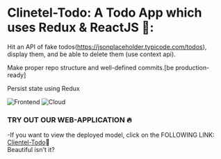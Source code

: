 
# Clinetel-Todo: A Todo App which uses Redux & ReactJS 🛒:

Hit an API of fake todos(https://jsonplaceholder.typicode.com/todos), display them, and be able to delete them (use context api). 

Make proper repo structure and well-defined commits.[be production-ready]

Persist state using Redux


![Frontend](https://img.shields.io/badge/Frontend-HTML/CSS/JS-green)
![Cloud](https://img.shields.io/badge/Cloud-HIROKU-orange)


### TRY OUT OUR WEB-APPLICATION :fire:
-If you want to view the deployed model, click on the FOLLOWING LINK:
 [Clientel-Todo](https://hashigma-hiring.netlify.app/):purple_heart:\
 Beautiful isn't it?


